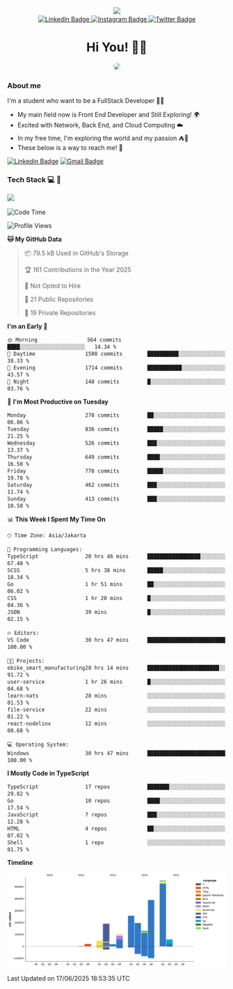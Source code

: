 <div>
  <div id="header" align="center">
      <img src="https://media.giphy.com/media/nFLW7PNGgN3lI68rdv/giphy.gif" width="100"/>
      <div id="badges" style="margin-bottom:20px">
        <a href="https://www.linkedin.com/in/daffaputranarendra/">
          <img src="https://img.shields.io/badge/LinkedIn-blue?style=for-the-badge&logo=linkedin&logoColor=white" alt="LinkedIn Badge"/>
        </a>
        <a href="https://www.instagram.com/daffadon_/">
          <img src="https://img.shields.io/badge/Instagram-E4405F?style=for-the-badge&logo=instagram&logoColor=white" alt="Instagram Badge"/>
        </a>
        <a href="https://twitter.com/daffadon_">
          <img src="https://img.shields.io/badge/Twitter-blue?style=for-the-badge&logo=twitter&logoColor=white" alt="Twitter Badge"/>
        </a>
      </div>
    <h1>Hi You! 🙌🙌</h1>
    <img src="https://media.giphy.com/media/rJsMvyk7AHHiW9qKLM/giphy.gif" height=200 style="border-radius:10px" />
  </div>
</div>

### About me

I'm a student who want to be a FullStack Developer 🧑‍💻

- My main field now is Front End Developer and Still Exploring! 🌍
- Excited with Network, Back End, and Cloud Computing ☁️
- In my free time, I'm exploring the world and my passion ⛺🍵
- These below is a way to reach me! 🏃

[![Linkedin Badge](https://skillicons.dev/icons?i=linkedin)](https://www.linkedin.com/in/daffaputranarendra/)
[![Gmail Badge](https://skillicons.dev/icons?i=gmail)](https://mail.google.com/mail/?view=cm&fs=1&to=daffaputranarendra9@gmail.com)

### Tech Stack 💻 📘

<img src="https://skillicons.dev/icons?i=java,html,css,javascript,typescript,golang,react,next,express,vite,tailwind,mui,prisma,mongodb,mysql,firebase,jest,git,jenkins,docker,kubernetes,github,postman,prometheus,grafana,gcp,vscode,arch,&perline=9"/>

<!--START_SECTION:waka-->
![Code Time](http://img.shields.io/badge/Code%20Time-30%20hrs%2047%20mins-blue)

![Profile Views](http://img.shields.io/badge/Profile%20Views-0-blue)

**🐱 My GitHub Data** 

> 📦 79.5 kB Used in GitHub's Storage 
 > 
> 🏆 161 Contributions in the Year 2025
 > 
> 🚫 Not Opted to Hire
 > 
> 📜 21 Public Repositories 
 > 
> 🔑 19 Private Repositories 
 > 
**I'm an Early 🐤** 

```text
🌞 Morning                564 commits         ████░░░░░░░░░░░░░░░░░░░░░   14.34 % 
🌆 Daytime                1508 commits        ██████████░░░░░░░░░░░░░░░   38.33 % 
🌃 Evening                1714 commits        ███████████░░░░░░░░░░░░░░   43.57 % 
🌙 Night                  148 commits         █░░░░░░░░░░░░░░░░░░░░░░░░   03.76 % 
```
📅 **I'm Most Productive on Tuesday** 

```text
Monday                   270 commits         ██░░░░░░░░░░░░░░░░░░░░░░░   06.86 % 
Tuesday                  836 commits         █████░░░░░░░░░░░░░░░░░░░░   21.25 % 
Wednesday                526 commits         ███░░░░░░░░░░░░░░░░░░░░░░   13.37 % 
Thursday                 649 commits         ████░░░░░░░░░░░░░░░░░░░░░   16.50 % 
Friday                   778 commits         █████░░░░░░░░░░░░░░░░░░░░   19.78 % 
Saturday                 462 commits         ███░░░░░░░░░░░░░░░░░░░░░░   11.74 % 
Sunday                   413 commits         ███░░░░░░░░░░░░░░░░░░░░░░   10.50 % 
```


📊 **This Week I Spent My Time On** 

```text
🕑︎ Time Zone: Asia/Jakarta

💬 Programming Languages: 
TypeScript               20 hrs 46 mins      █████████████████░░░░░░░░   67.48 % 
SCSS                     5 hrs 38 mins       █████░░░░░░░░░░░░░░░░░░░░   18.34 % 
Go                       1 hr 51 mins        ██░░░░░░░░░░░░░░░░░░░░░░░   06.02 % 
CSS                      1 hr 20 mins        █░░░░░░░░░░░░░░░░░░░░░░░░   04.36 % 
JSON                     39 mins             █░░░░░░░░░░░░░░░░░░░░░░░░   02.15 % 

🔥 Editors: 
VS Code                  30 hrs 47 mins      █████████████████████████   100.00 % 

🐱‍💻 Projects: 
ebike_smart_manufacturing28 hrs 14 mins      ███████████████████████░░   91.72 % 
user-service             1 hr 26 mins        █░░░░░░░░░░░░░░░░░░░░░░░░   04.68 % 
learn-nats               28 mins             ░░░░░░░░░░░░░░░░░░░░░░░░░   01.53 % 
file-service             22 mins             ░░░░░░░░░░░░░░░░░░░░░░░░░   01.22 % 
react-nodelinx           12 mins             ░░░░░░░░░░░░░░░░░░░░░░░░░   00.68 % 

💻 Operating System: 
Windows                  30 hrs 47 mins      █████████████████████████   100.00 % 
```

**I Mostly Code in TypeScript** 

```text
TypeScript               17 repos            ███████░░░░░░░░░░░░░░░░░░   29.82 % 
Go                       10 repos            ████░░░░░░░░░░░░░░░░░░░░░   17.54 % 
JavaScript               7 repos             ███░░░░░░░░░░░░░░░░░░░░░░   12.28 % 
HTML                     4 repos             ██░░░░░░░░░░░░░░░░░░░░░░░   07.02 % 
Shell                    1 repo              ░░░░░░░░░░░░░░░░░░░░░░░░░   01.75 % 
```



**Timeline**

![Lines of Code chart](https://raw.githubusercontent.com/Daffadon/Daffadon/main/assets/bar_graph.png)


 Last Updated on 17/06/2025 18:53:35 UTC
<!--END_SECTION:waka-->
